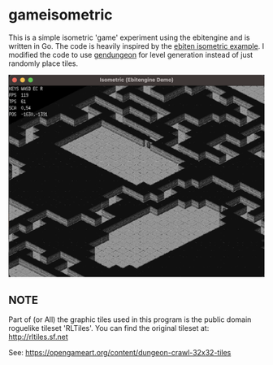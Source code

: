 # gameisometric

This is a simple isometric 'game' experiment using the ebitengine and is written in Go.
The code is heavily inspired by the [ebiten isometric example](https://ebitengine.org/en/examples/isometric.html). I modified the code to use [gendungeon](https://github.com/Flokey82/go_gens/gendungeon) for level generation instead of just randomly place tiles.

![alt text](https://raw.githubusercontent.com/Flokey82/go_gens/master/gameisometric/images/screenshot.png "Screenshot of isometric stuff!")

## NOTE

Part of (or All) the graphic tiles used in this program is the public domain roguelike tileset 'RLTiles'.
You can find the original tileset at: http://rltiles.sf.net

See: https://opengameart.org/content/dungeon-crawl-32x32-tiles